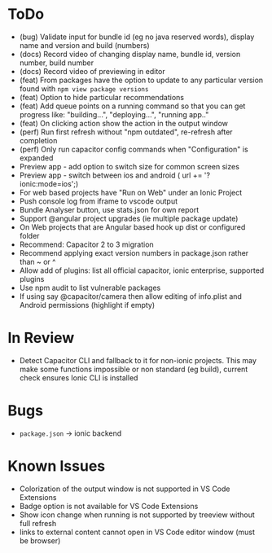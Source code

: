 # ToDo
- (bug) Validate input for bundle id (eg no java reserved words), display name and version and build (numbers)
- (docs) Record video of changing display name, bundle id, version number, build number
- (docs) Record video of previewing in editor
- (feat) From packages have the option to update to any particular version found with `npm view package versions`
- (feat) Option to hide particular recommendations
- (feat) Add queue points on a running command so that you can get progress like: "building...", "deploying...", "running app.."
- (feat) On clicking action show the action in the output window
- (perf) Run first refresh without "npm outdated", re-refresh after completion
- (perf) Only run capacitor config commands when "Configuration" is expanded
- Preview app - add option to switch size for common screen sizes
- Preview app - switch between ios and android (	url += '?ionic:mode=ios';)
- For web based projects have "Run on Web" under an Ionic Project
- Push console log from iframe to vscode output
- Bundle Analyser button, use stats.json for own report
- Support @angular project upgrades (ie multiple package update)
- On Web projects that are Angular based hook up dist or configured folder
- Recommend: Capacitor 2 to 3 migration
- Recommend applying exact version numbers in package.json rather than ~ or ^
- Allow add of plugins: list all official capacitor, ionic enterprise, supported plugins
- Use npm audit to list vulnerable packages
- If using say @capacitor/camera then allow editing of info.plist and Android permissions (highlight if empty)

# In Review
- Detect Capacitor CLI and fallback to it for non-ionic projects. This may make some functions impossible or non standard (eg build), current check ensures Ionic CLI is installed

# Bugs

- `package.json` -> ionic backend



# Known Issues
- Colorization of the output window is not supported in VS Code Extensions
- Badge option is not available for VS Code Extensions
- Show icon change when running is not supported by treeview without full refresh
- links to external content cannot open in VS Code editor window (must be browser)